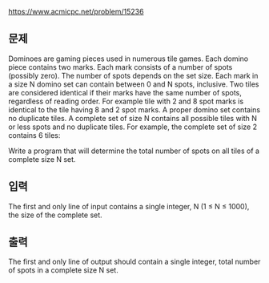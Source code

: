 https://www.acmicpc.net/problem/15236

## 문제
Dominoes are gaming pieces used in numerous tile games. Each domino piece contains two marks. Each mark consists of a number of spots (possibly zero). The number of spots depends on the set size. Each mark in a size N domino set can contain between 0 and N spots, inclusive. Two tiles are considered identical if their marks have the same number of spots, regardless of reading order. For example tile with 2 and 8 spot marks is identical to the tile having 8 and 2 spot marks. A proper domino set contains no duplicate tiles. A complete set of size N contains all possible tiles with N or less spots and no duplicate tiles. For example, the complete set of size 2 contains 6 tiles:



Write a program that will determine the total number of spots on all tiles of a complete size N set.

## 입력
The first and only line of input contains a single integer, N (1 ≤ N ≤ 1000), the size of the complete set.

## 출력
The first and only line of output should contain a single integer, total number of spots in a complete size N set.
